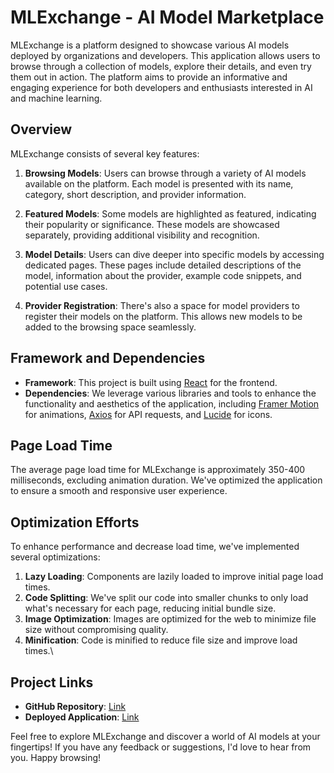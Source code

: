 # MLExchange - AI Model Marketplace

MLExchange is a platform designed to showcase various AI models deployed by organizations and developers. This application allows users to browse through a collection of models, explore their details, and even try them out in action. The platform aims to provide an informative and engaging experience for both developers and enthusiasts interested in AI and machine learning.

## Overview

MLExchange consists of several key features:

1. **Browsing Models**: Users can browse through a variety of AI models available on the platform. Each model is presented with its name, category, short description, and provider information.

2. **Featured Models**: Some models are highlighted as featured, indicating their popularity or significance. These models are showcased separately, providing additional visibility and recognition.

3. **Model Details**: Users can dive deeper into specific models by accessing dedicated pages. These pages include detailed descriptions of the model, information about the provider, example code snippets, and potential use cases.

4. **Provider Registration**: There's also a space for model providers to register their models on the platform. This allows new models to be added to the browsing space seamlessly.

## Framework and Dependencies

- **Framework**: This project is built using [React](https://reactjs.org/) for the frontend.
- **Dependencies**: We leverage various libraries and tools to enhance the functionality and aesthetics of the application, including [Framer Motion](https://www.framer.com/motion/) for animations, [Axios](https://axios-http.com/) for API requests, and [Lucide](https://github.com/lucide-icons/lucide) for icons.

## Page Load Time

The average page load time for MLExchange is approximately 350-400 milliseconds, excluding animation duration. We've optimized the application to ensure a smooth and responsive user experience.

## Optimization Efforts

To enhance performance and decrease load time, we've implemented several optimizations:

1. **Lazy Loading**: Components are lazily loaded to improve initial page load times.
2. **Code Splitting**: We've split our code into smaller chunks to only load what's necessary for each page, reducing initial bundle size.
3. **Image Optimization**: Images are optimized for the web to minimize file size without compromising quality.
4. **Minification**: Code is minified to reduce file size and improve load times.\

## Project Links

- **GitHub Repository**: [Link](https://github.com/yourusername/ml-exchange](https://github.com/DeepakSilaych/atlan/))
- **Deployed Application**: [Link](https://mlexchange.netlify.app/)

Feel free to explore MLExchange and discover a world of AI models at your fingertips! If you have any feedback or suggestions, I'd love to hear from you. Happy browsing!
